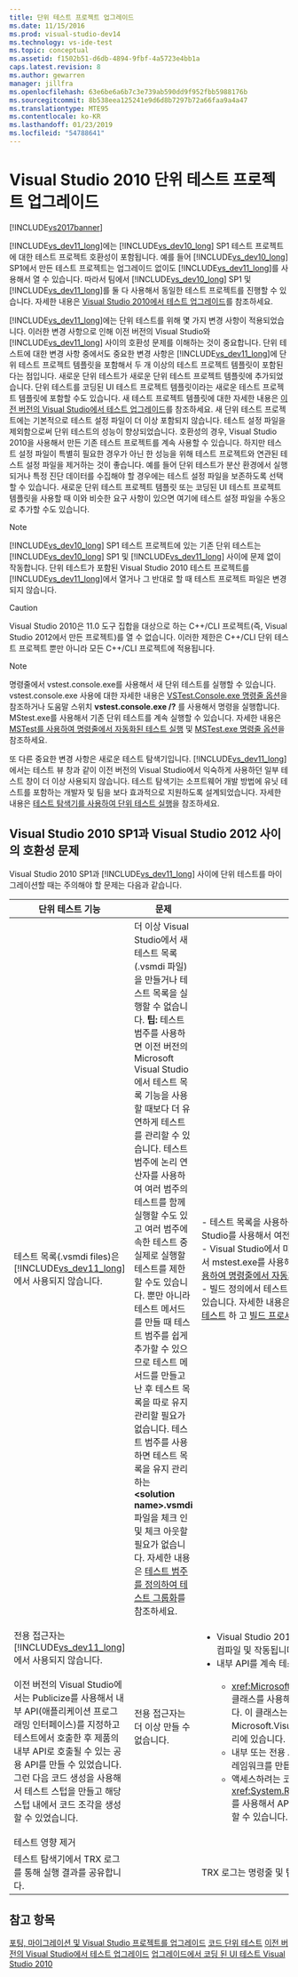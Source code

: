 ```yaml
---
title: 단위 테스트 프로젝트 업그레이드
ms.date: 11/15/2016
ms.prod: visual-studio-dev14
ms.technology: vs-ide-test
ms.topic: conceptual
ms.assetid: f1502b51-d6db-4894-9fbf-4a5723e4bb1a
caps.latest.revision: 8
ms.author: gewarren
manager: jillfra
ms.openlocfilehash: 63e6be6a6b7c3e739ab590dd9f952fbb5988176b
ms.sourcegitcommit: 8b538eea125241e9d6d8b7297b72a66faa9a4a47
ms.translationtype: MTE95
ms.contentlocale: ko-KR
ms.lasthandoff: 01/23/2019
ms.locfileid: "54788641"
---
```

# <a name="upgrade-visual-studio-2010-unit-test-projects"></a>Visual Studio 2010 단위 테스트 프로젝트 업그레이드
[!INCLUDE[vs2017banner](../includes/vs2017banner.md)]

[!INCLUDE[vs_dev11_long](../includes/vs-dev11-long-md.md)]에는 [!INCLUDE[vs_dev10_long](../includes/vs-dev10-long-md.md)] SP1 테스트 프로젝트에 대한 테스트 프로젝트 호환성이 포함됩니다. 예를 들어 [!INCLUDE[vs_dev10_long](../includes/vs-dev10-long-md.md)] SP1에서 만든 테스트 프로젝트는 업그레이드 없이도 [!INCLUDE[vs_dev11_long](../includes/vs-dev11-long-md.md)]를 사용해서 열 수 있습니다. 따라서 팀에서 [!INCLUDE[vs_dev10_long](../includes/vs-dev10-long-md.md)] SP1 및 [!INCLUDE[vs_dev11_long](../includes/vs-dev11-long-md.md)]를 둘 다 사용해서 동일한 테스트 프로젝트를 진행할 수 있습니다. 자세한 내용은 [Visual Studio 2010에서 테스트 업그레이드](http://msdn.microsoft.com/e9c8b7f6-bd72-448e-8edb-d090dcc5cf52)를 참조하세요.

 [!INCLUDE[vs_dev11_long](../includes/vs-dev11-long-md.md)]에는 단위 테스트를 위해 몇 가지 변경 사항이 적용되었습니다. 이러한 변경 사항으로 인해 이전 버전의 Visual Studio와 [!INCLUDE[vs_dev11_long](../includes/vs-dev11-long-md.md)] 사이의 호환성 문제를 이해하는 것이 중요합니다. 단위 테스트에 대한 변경 사항 중에서도 중요한 변경 사항은 [!INCLUDE[vs_dev11_long](../includes/vs-dev11-long-md.md)]에 단위 테스트 프로젝트 템플릿을 포함해서 두 개 이상의 테스트 프로젝트 템플릿이 포함된다는 점입니다. 새로운 단위 테스트가 새로운 단위 테스트 프로젝트 템플릿에 추가되었습니다. 단위 테스트를 코딩된 UI 테스트 프로젝트 템플릿이라는 새로운 테스트 프로젝트 템플릿에 포함할 수도 있습니다. 새 테스트 프로젝트 템플릿에 대한 자세한 내용은 [이전 버전의 Visual Studio에서 테스트 업그레이드](http://msdn.microsoft.com/e9c8b7f6-bd72-448e-8edb-d090dcc5cf52)를 참조하세요. 새 단위 테스트 프로젝트에는 기본적으로 테스트 설정 파일이 더 이상 포함되지 않습니다. 테스트 설정 파일을 제외함으로써 단위 테스트의 성능이 향상되었습니다. 호환성의 경우, Visual Studio 2010을 사용해서 만든 기존 테스트 프로젝트를 계속 사용할 수 있습니다. 하지만 테스트 설정 파일이 특별히 필요한 경우가 아닌 한 성능을 위해 테스트 프로젝트와 연관된 테스트 설정 파일을 제거하는 것이 좋습니다. 예를 들어 단위 테스트가 분산 환경에서 실행되거나 특정 진단 데이터를 수집해야 할 경우에는 테스트 설정 파일을 보존하도록 선택할 수 있습니다. 새로운 단위 테스트 프로젝트 템플릿 또는 코딩된 UI 테스트 프로젝트 템플릿을 사용할 때 이와 비슷한 요구 사항이 있으면 여기에 테스트 설정 파일을 수동으로 추가할 수도 있습니다.

> [!NOTE]
>  [!INCLUDE[vs_dev10_long](../includes/vs-dev10-long-md.md)] SP1 테스트 프로젝트에 있는 기존 단위 테스트는 [!INCLUDE[vs_dev10_long](../includes/vs-dev10-long-md.md)] SP1 및 [!INCLUDE[vs_dev11_long](../includes/vs-dev11-long-md.md)] 사이에 문제 없이 작동합니다. 단위 테스트가 포함된 Visual Studio 2010 테스트 프로젝트를 [!INCLUDE[vs_dev11_long](../includes/vs-dev11-long-md.md)]에서 열거나 그 반대로 할 때 테스트 프로젝트 파일은 변경되지 않습니다.

> [!CAUTION]
>  Visual Studio 2010은 11.0 도구 집합을 대상으로 하는 C++/CLI 프로젝트(즉, Visual Studio 2012에서 만든 프로젝트)를 열 수 없습니다. 이러한 제한은 C++/CLI 단위 테스트 프로젝트 뿐만 아니라 모든 C++/CLI 프로젝트에 적용됩니다.

> [!NOTE]
>  명령줄에서 vstest.console.exe를 사용해서 새 단위 테스트를 실행할 수 있습니다. vstest.console.exe 사용에 대한 자세한 내용은 [VSTest.Console.exe 명령줄 옵션](http://msdn.microsoft.com/library/52e1689d-b1a8-4589-bd98-99a55acd0a11)을 참조하거나 도움말 스위치 **vstest.console.exe /?** 를 사용해서 명령을 실행합니다. MStest.exe를 사용해서 기존 단위 테스트를 계속 실행할 수 있습니다. 자세한 내용은 [MSTest를 사용하여 명령줄에서 자동화된 테스트 실행](http://msdn.microsoft.com/library/39b61ad0-0055-44b5-963f-25d8a6b51581) 및 [MSTest.exe 명령줄 옵션](http://msdn.microsoft.com/library/8813ba7f-e790-4e92-9f91-7080508a1c36)을 참조하세요.

 또 다른 중요한 변경 사항은 새로운 테스트 탐색기입니다. [!INCLUDE[vs_dev11_long](../includes/vs-dev11-long-md.md)]에서는 테스트 뷰 창과 같이 이전 버전의 Visual Studio에서 익숙하게 사용하던 일부 테스트 창이 더 이상 사용되지 않습니다. 테스트 탐색기는 소프트웨어 개발 방법에 유닛 테스트를 포함하는 개발자 및 팀을 보다 효과적으로 지원하도록 설계되었습니다. 자세한 내용은 [테스트 탐색기를 사용하여 단위 테스트 실행](../test/run-unit-tests-with-test-explorer.md)을 참조하세요.

## <a name="compatibility-issues-between-visual-studio-2010-sp1-and-visual-studio-2012"></a>Visual Studio 2010 SP1과 Visual Studio 2012 사이의 호환성 문제
 Visual Studio 2010 SP1과 [!INCLUDE[vs_dev11_long](../includes/vs-dev11-long-md.md)] 사이에 단위 테스트를 마이그레이션할 때는 주의해야 할 문제는 다음과 같습니다.

|단위 테스트 기능|문제|솔루션|
|-----------------------------|-----------|--------------|
|테스트 목록(.vsmdi files)은 [!INCLUDE[vs_dev11_long](../includes/vs-dev11-long-md.md)]에서 사용되지 않습니다.|더 이상 Visual Studio에서 새 테스트 목록(.vsmdi 파일)을 만들거나 테스트 목록을 실행할 수 없습니다. **팁:**  테스트 범주를 사용하면 이전 버전의 Microsoft Visual Studio에서 테스트 목록 기능을 사용할 때보다 더 유연하게 테스트를 관리할 수 있습니다. 테스트 범주에 논리 연산자를 사용하여 여러 범주의 테스트를 함께 실행할 수도 있고 여러 범주에 속한 테스트 중 실제로 실행할 테스트를 제한할 수도 있습니다. 뿐만 아니라 테스트 메서드를 만들 때 테스트 범주를 쉽게 추가할 수 있으므로 테스트 메서드를 만들고 난 후 테스트 목록을 따로 유지 관리할 필요가 없습니다. 테스트 범주를 사용하면 테스트 목록을 유지 관리하는 **\<solution name>.vsmdi** 파일을 체크 인 및 체크 아웃할 필요가 없습니다. 자세한 내용은 [테스트 범주를 정의하여 테스트 그룹화](http://msdn.microsoft.com/library/2c26a648-f068-4d60-99b6-b9747b7bdbc9)를 참조하세요.|-   테스트 목록을 사용하는 기존 테스트 프로젝트와의 호환성 유지를 위해, Visual Studio를 사용해서 여전히 .vsmdi 파일을 편집할 수 있습니다.<br />-   Visual Studio에서 마이그레이션된 테스트 목록을 실행할 수 없더라도 명령줄에서 mstest.exe를 사용해서 계속 실행할 수 있습니다. 자세한 내용은 [MSTest를 사용하여 명령줄에서 자동화된 테스트 실행](http://msdn.microsoft.com/library/39b61ad0-0055-44b5-963f-25d8a6b51581)을 참조하세요.<br />-   빌드 정의에서 테스트 목록을 사용 중이었다면 해당 테스트 목록을 계속 사용할 수 있습니다. 자세한 내용은 [방법: 구성 하 고 응용 프로그램을 빌드한 후 실행 예약 된 테스트](http://msdn.microsoft.com/32acfeb1-b1aa-4afb-8cfe-cc209e6183fd) 하 고 [빌드 프로세스에서 테스트 실행](http://msdn.microsoft.com/library/d05743a1-c5cf-447e-bed9-bed3cb595e38)합니다.|
|전용 접근자는 [!INCLUDE[vs_dev11_long](../includes/vs-dev11-long-md.md)]에서 사용되지 않습니다.<br /><br /> 이전 버전의 Visual Studio에서는 Publicize를 사용해서 내부 API(애플리케이션 프로그래밍 인터페이스)를 지정하고 테스트에서 호출한 후 제품의 내부 API로 호출될 수 있는 공용 API를 만들 수 있었습니다. 그런 다음 코드 생성을 사용해서 테스트 스텁을 만들고 해당 스텁 내에서 코드 조각을 생성할 수 있었습니다.|전용 접근자는 더 이상 만들 수 없습니다.|<ul><li>Visual Studio 2010 테스트 프로젝트는 [!INCLUDE[vs_dev11_long](../includes/vs-dev11-long-md.md)]에서 컴파일 및 작동됩니다. 빌드에는 출력 경고가 포함됩니다.</li><li>내부 API를 계속 테스트해야 할 경우에는 다음과 같은 옵션이 있습니다.<br /><br /> <ul><li><xref:Microsoft.VisualStudio.TestTools.UnitTesting.PrivateObject> 클래스를 사용해서 코드에서 내부 및 전용 API에 대한 액세스를 지원합니다. 이 클래스는 Microsoft.VisualStudio.QualityTools.UnitTestFramework.dll 어셈블리에 있습니다.</li><li>내부 또는 전용 API에 액세스하기 위해 코드를 반영할 수 있는 리플렉션 프레임워크를 만듭니다.</li><li>액세스하려는 코드가 내부 코드인 경우 <xref:System.Runtime.CompilerServices.InternalsVisibleToAttribute>를 사용해서 API에 액세스할 수 있으므로 테스트 코드가 내부 API에 액세스할 수 있습니다.</li></ul></li></ul>|
|테스트 영향 제거|||
|테스트 탐색기에서 TRX 로그를 통해 실행 결과를 공유합니다.||TRX 로그는 명령줄 및 팀 빌드에서 가져올 수 있습니다.|

## <a name="see-also"></a>참고 항목
 [포팅, 마이그레이션 및 Visual Studio 프로젝트를 업그레이드](../porting/porting-migrating-and-upgrading-visual-studio-projects.md) [코드 단위 테스트](../test/unit-test-your-code.md) [이전 버전의 Visual Studio에서 테스트 업그레이드](http://msdn.microsoft.com/e9c8b7f6-bd72-448e-8edb-d090dcc5cf52) [업그레이드에서 코딩 된 UI 테스트 Visual Studio 2010](../test/upgrading-coded-ui-tests-from-visual-studio-2010.md)